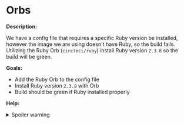 # Orbs

**Description:**

We have a config file that requires a specific Ruby version be installed, however the image we are using doesn't have Ruby, so the build fails. Utilizing the Ruby Orb (`circleci/ruby`) install Ruby version `2.3.8` so the build will be green.

**Goals:**

- Add the Ruby Orb to the config file
- Install Ruby version `2.3.8` with Orb
- Build should be green if Ruby installed properly

**Help:**
<details>
  <summary>Spoiler warning</summary>
  https://circleci.com/orbs/registry/orb/circleci/ruby#usage-examples
</details>